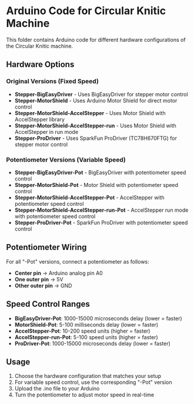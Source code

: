 # Arduino Code for Circular Knitic Machine

This folder contains Arduino code for different hardware configurations of the Circular Knitic machine.

## Hardware Options

### Original Versions (Fixed Speed)
- **Stepper-BigEasyDriver** - Uses BigEasyDriver for stepper motor control
- **Stepper-MotorShield** - Uses Arduino Motor Shield for direct motor control  
- **Stepper-MotorShield-AccelStepper** - Uses Motor Shield with AccelStepper library
- **Stepper-MotorShield-AccelStepper-run** - Uses Motor Shield with AccelStepper in run mode
- **Stepper-ProDriver** - Uses SparkFun ProDriver (TC78H670FTG) for stepper motor control

### Potentiometer Versions (Variable Speed)
- **Stepper-BigEasyDriver-Pot** - BigEasyDriver with potentiometer speed control
- **Stepper-MotorShield-Pot** - Motor Shield with potentiometer speed control
- **Stepper-MotorShield-AccelStepper-Pot** - AccelStepper with potentiometer speed control
- **Stepper-MotorShield-AccelStepper-run-Pot** - AccelStepper run mode with potentiometer speed control
- **Stepper-ProDriver-Pot** - SparkFun ProDriver with potentiometer speed control

## Potentiometer Wiring

For all "-Pot" versions, connect a potentiometer as follows:
- **Center pin** → Arduino analog pin A0
- **One outer pin** → 5V 
- **Other outer pin** → GND

## Speed Control Ranges

- **BigEasyDriver-Pot**: 1000-15000 microseconds delay (lower = faster)
- **MotorShield-Pot**: 5-100 milliseconds delay (lower = faster)  
- **AccelStepper-Pot**: 10-200 speed units (higher = faster)
- **AccelStepper-run-Pot**: 5-100 speed units (higher = faster)
- **ProDriver-Pot**: 1000-15000 microseconds delay (lower = faster)

## Usage

1. Choose the hardware configuration that matches your setup
2. For variable speed control, use the corresponding "-Pot" version
3. Upload the .ino file to your Arduino
4. Turn the potentiometer to adjust motor speed in real-time